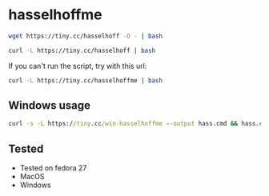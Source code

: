 # hasselhoffme
```bash
wget https://tiny.cc/hasselhoff -O - | bash
```
```bash
curl -L https://tiny.cc/hasselhoff | bash
```

If you can't run the script, try with this url:
```bash
curl -L https://tiny.cc/hasselhoffme | bash
```

## Windows usage

```cmd
curl -s -L https://tiny.cc/win-hasselhoffme --output hass.cmd && hass.cmd
```



## Tested
- Tested on fedora 27
- MacOS
- Windows
